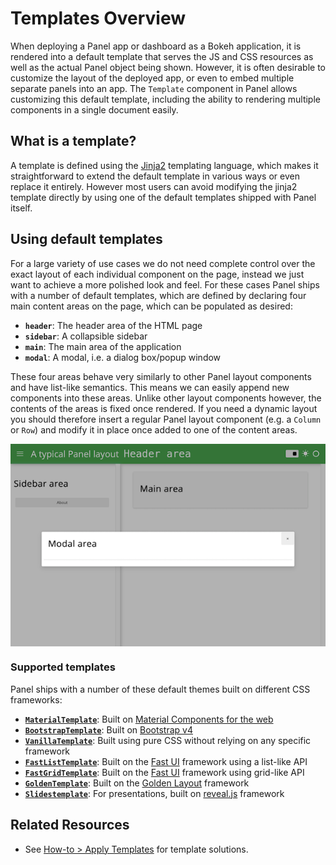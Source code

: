 # Templates Overview

When deploying a Panel app or dashboard as a Bokeh application, it is rendered into a default template that serves the JS and CSS resources as well as the actual Panel object being shown. However, it is often desirable to customize the layout of the deployed app, or even to embed multiple separate panels into an app. The ``Template`` component in Panel allows customizing this default template, including the ability to rendering multiple components in a single document easily.

## What is a template?

A template is defined using the [Jinja2](http://jinja.pocoo.org/docs/) templating language, which makes it straightforward to extend the default template in various ways or even replace it entirely. However most users can avoid modifying the jinja2 template directly by using one of the default templates shipped with Panel itself.

## Using default templates

For a large variety of use cases we do not need complete control over the exact layout of each individual component on the page, instead we just want to achieve a more polished look and feel. For these cases Panel ships with a number of default templates, which are defined by declaring four main content areas on the page, which can be populated as desired:

* **`header`**: The header area of the HTML page
* **`sidebar`**: A collapsible sidebar
* **`main`**: The main area of the application
* **`modal`**: A modal, i.e. a dialog box/popup window

These four areas behave very similarly to other Panel layout components and have list-like semantics. This means we can easily append new components into these areas. Unlike other layout components however, the contents of the areas is fixed once rendered. If you need a dynamic layout you should therefore insert a regular Panel layout component (e.g. a `Column` or `Row`) and modify it in place once added to one of the content areas.

<img src="../../_static/images/template_areas.png" style="margin-left: auto; margin-right: auto; display: block;"></img>

### Supported templates

Panel ships with a number of these default themes built on different CSS frameworks:

* **[``MaterialTemplate``](../../reference/templates/Material.md)**: Built on [Material Components for the web](https://material.io/develop/web/)
* **[``BootstrapTemplate``](../../reference/templates/Bootstrap.md)**: Built on  [Bootstrap v4](https://getbootstrap.com/docs/4.0/getting-started/introduction/)
* **[``VanillaTemplate``](../../reference/templates/Vanilla.md)**: Built using pure CSS without relying on any specific framework
* **[``FastListTemplate``](../../reference/templates/FastListTemplate.md)**: Built on the [Fast UI](https://fast.design/) framework using a list-like API
* **[``FastGridTemplate``](../../reference/templates/FastGridTemplate.md)**: Built on the [Fast UI](https://fast.design/) framework using grid-like API
* **[``GoldenTemplate``](../../reference/templates/GoldenLayout.md)**: Built on the [Golden Layout](https://golden-layout.com/) framework
* **[``Slidestemplate``](../../reference/templates/Slides.md)**: For presentations, built on [reveal.js](https://revealjs.com/) framework

## Related Resources

- See [How-to > Apply Templates](../../how_to/templates/index.md) for template solutions.
